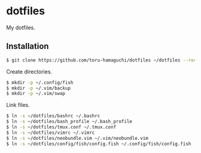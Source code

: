 # dotfiles

My dotfiles.

## Installation
```bash
$ git clone https://github.com/toru-hamaguchi/dotfiles ~/dotfiles --recursive
```

Create directories.

```bash
$ mkdir -p ~/.config/fish
$ mkdir -p ~/.vim/backup
$ mkdir -p ~/.vim/swap
```

Link files.

```bash
$ ln -s ~/dotfiles/bashrc ~/.bashrc
$ ln -s ~/dotfiles/bash_profile ~/.bash_profile
$ ln -s ~/dotfiles/tmux.conf ~/.tmux.conf
$ ln -s ~/dotfiles/vimrc ~/.vimrc
$ ln -s ~/dotfiles/neobundle.vim ~/.vim/neobundle.vim
$ ln -s ~/dotfiles/config/fish/config.fish ~/.config/fish/config.fish
```
